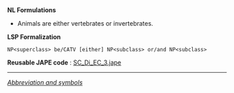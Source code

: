__NL Formulations__ 



* Animals are either vertebrates or invertebrates.


  

__LSP Formalization__ 




```
NP<superclass> be/CATV [either] NP<subclass> or/and NP<subclass>

```


__Reusable JAPE code__ 
 :
 [SC\_Di\_EC\_3.jape](../../images/c/c3/SC_Di_EC_3.jape "SC Di EC 3.jape") 





---



_[Abbreviation and symbols](../../Community/LSPSymbols "Community:LSPSymbols")_